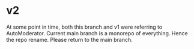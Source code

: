 # v2

At some point in time, both this branch and v1 were referring to AutoModerator. Current main branch is a monorepo
of everything. Hence the repo rename. Please return to the main branch.
